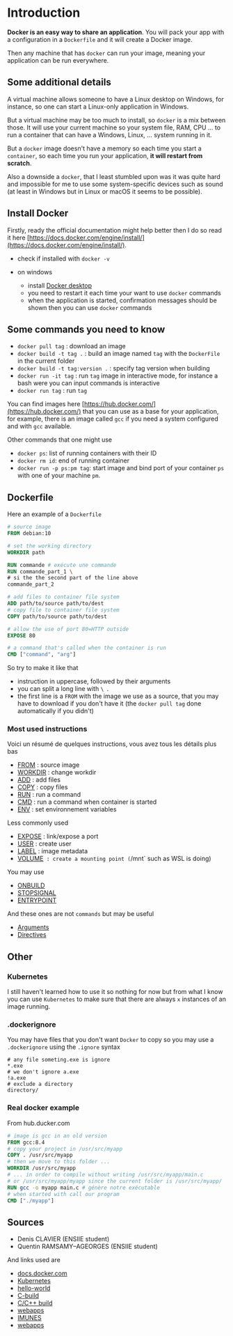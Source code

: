 # Introduction

**Docker is an easy way to share an application**. You will pack
your app with a configuration in a ``Dockerfile`` and it will
create a Docker image.

Then any machine that has `docker` can run your image, meaning your application can be run everywhere.

## Some additional details

A virtual machine allows someone to have a Linux desktop on Windows, for instance, so one can start a Linux-only application in Windows.

But a virtual machine may be too much to install, so ``docker`` is a mix between those. It will use your current machine so your system file, RAM, CPU ... to run a container that can have a Windows, Linux, ... system running in it.

But a ``docker`` image doesn't have a memory so each time you start a `container`, so each time you run your application, **it will restart from scratch**.

Also a downside a ``docker``, that I least stumbled upon was it was quite
hard and impossible for me to use some system-specific devices such as
sound (<span class="text-muted small">at least in Windows but in Linux or macOS it seems to be possible</span>).

## Install Docker

Firstly, ready the official documentation might help better
then I do so read it here
[https://docs.docker.com/engine/install/](https://docs.docker.com/engine/install/).

* check if installed with ``docker -v``
* on windows

    * install [Docker desktop](https://hub.docker.com/editions/community/docker-ce-desktop-windows)
    * you need to restart it each time your want to use ``docker`` commands
    * when the application is started, confirmation messages should be shown 
    then you can use ``docker`` commands
      
## Some commands you need to know

* ``docker pull tag`` : download an image
* ``docker build -t tag .`` : build an image named `tag` with
the ``DockerFile`` in the current folder
* ``docker build -t tag:version .`` : specify tag version
when building
* ``docker run -it tag`` : run `tag` image in interactive mode, for instance
a bash were you can input commands is interactive
* ``docker run tag`` : run `tag`

You can find images here [https://hub.docker.com/](https://hub.docker.com/)
that you can use as a base for your application, for example, there is
an image called ``gcc`` if you need a system configured and with `gcc`
available.

Other commands that one might use

* ``docker ps``: list of running containers with their ID
* ``docker rm id``: end of running container
* ``docker run -p ps:pm tag``: start image and bind port
of your container ``ps`` with one of your machine `pm`.
  
## Dockerfile

Here an example of a ``Dockerfile``

```dockerfile
# source image
FROM debian:10

# set the working directory
WORKDIR path

RUN commande # exécute une commande
RUN commande_part_1 \
# si the the second part of the line above
commande_part_2

# add files to container file system
ADD path/to/source path/to/dest
# copy file to container file system
COPY path/to/source path/to/dest

# allow the use of port 80=HTTP outside
EXPOSE 80

# a command that's called when the container is run
CMD ["command", "arg"]
```

So try to make it like that

* instruction in uppercase, followed by their arguments
* you can split a long line with ``\ ``.
* the first line is a ``FROM`` with the image we use as a source,
that you may have to download if you don't have it (the `docker pull tag`
done automatically if you didn't)

### Most used instructions

Voici un résumé de quelques instructions, vous avez tous les détails plus bas

* [FROM](tags/from.md) : source image
* [WORKDIR](tags/workdir.md) : change workdir
* [ADD](tags/add.md) : add files
* [COPY](tags/copy.md) : copy files
* [RUN](tags/run.md) : run a command
* [CMD](tags/cmd.md) : run a command when container is started
* [ENV](tags/env.md) : set environnement variables

Less commonly used

* [EXPOSE](tags/expose.md) : link/expose a port
* [USER](tags/user.md) : create user
* [LABEL](tags/label.md) : image metadata
* [VOLUME](tags/volume.md)` : create a mounting point (`/mnt` such as WSL is doing)

You may use

* [ONBUILD](tags/onbuild.md) 
* [STOPSIGNAL](tags/stopsignal.md) 
* [ENTRYPOINT](tags/entrypoint.md)

And these ones are not ``commands`` but may
be useful

* [Arguments](tags/args.md)
* [Directives](tags/directives.md)

## Other

### Kubernetes

I still haven't learned how to use it so nothing for now
but from what I know
you can use ``Kubernetes`` to make sure that there are
always ``x`` instances of an image running.

### .dockerignore

You may have files that you don't want ``Docker`` to copy
so you may use a ``.dockerignore`` using the `.ignore`
syntax

````gitignore
# any file someting.exe is ignore
*.exe
# we don't ignore a.exe
!a.exe
# exclude a directory
directory/
````

### Real docker example 

From hub.ducker.com

```dockerfile
# image is gcc in an old version
FROM gcc:8.4
# copy your project in /usr/src/myapp
COPY . /usr/src/myapp
# then we move to this folder ...
WORKDIR /usr/src/myapp
# ... in order to compile without writing /usr/src/myapp/main.c
# or /usr/src/myapp/myapp since the current folder is /usr/src/myapp/
RUN gcc -o myapp main.c # génère notre exécutable
# when started with call our program
CMD ["./myapp"]
```

## Sources

* Denis CLAVIER (ENSIIE student)
* Quentin RAMSAMY–AGEORGES (ENSIIE student)

And links used are

* [docs.docker.com](https://docs.docker.com/)
* [Kubernetes](https://kubernetes.io/docs/concepts/overview/what-is-kubernetes/)
* [hello-world](https://github.com/docker-library/hello-world/blob/master/Dockerfile.build)
* [C-build](https://ownyourbits.com/2017/06/20/c-build-environment-in-a-docker-container/)
* [C/C++ build](https://amytabb.com/ts/2018_07_28/)
* [webapps](https://github.com/docker/labs/blob/master/beginner/chapters/webapps.md)
* [IMUNES](https://github.com/imunes/vroot-linux)
* [webapps](https://github.com/docker/labs/blob/master/beginner/chapters/webapps.md)
